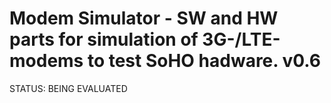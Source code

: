 # Modem Simulator - SW and HW parts for simulation of 3G-/LTE-modems to test SoHO hadware. v0.6

STATUS: BEING EVALUATED
